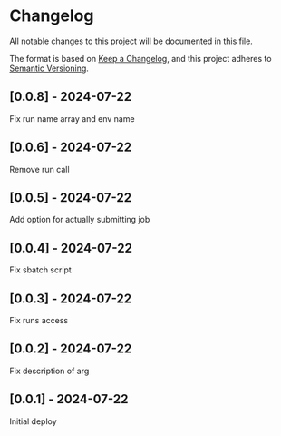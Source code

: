 # Changelog
All notable changes to this project will be documented in this file.

The format is based on [Keep a Changelog](https://keepachangelog.com/en/1.0.0/),
and this project adheres to [Semantic Versioning](https://semver.org/spec/v2.0.0.html).

## [0.0.8] - 2024-07-22
Fix run name array and env name

## [0.0.6] - 2024-07-22
Remove run call

## [0.0.5] - 2024-07-22
Add option for actually submitting job

## [0.0.4] - 2024-07-22
Fix sbatch script

## [0.0.3] - 2024-07-22
Fix runs access

## [0.0.2] - 2024-07-22
Fix description of arg

## [0.0.1] - 2024-07-22
Initial deploy
